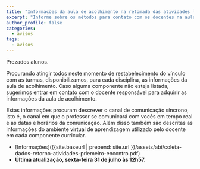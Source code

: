 ```yaml
---
title: "Informações da aula de acolhimento na retomada das atividades letivas" 
excerpt: "Informe sobre os métodos para contato com os docentes na aula de acolhimento na retomada das atividades letivas."
author_profile: false
categories:
  - avisos
tags:
  - avisos
---
```


Prezados alunos. 

Procurando atingir todos neste momento de restabelecimento do vínculo com as turmas, disponibilizamos, para cada disciplina, as informações da aula de acolhimento. Caso alguma componente não esteja listada, sugerimos entrar em contato com o docente responsável para adquirir as informações da aula de acolhimento.

Estas informações procuram descrever o canal de comunicação síncrono, isto é, o canal em que o professor se comunicará com vocês em tempo real e as datas e horários da comunicação. Além disso também são descritas as informações do ambiente virtual de aprendizagem utilizado pelo docente em cada componente curricular.

- [Informações]({{site.baseurl | prepend: site.url }}/assets/abi/coleta-dados-retorno-atividades-priemeiro-encontro.pdf)
- **Última atualização, sexta-feira 31 de julho às 12h57.**